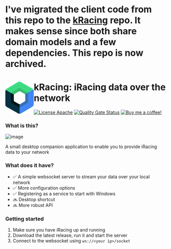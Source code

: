 # I've migrated the client code from this repo to the [kRacing](https://github.com/Danil0v3s/kRacing) repo. It makes sense since both share domain models and a few dependencies. This repo is now archived.


# <img align="left" src="_imgs/compose-logo.svg" height=100> kRacing: iRacing data over the network

<!---freshmark shields
output = [
link(image('Circle CI', 'https://circleci.com/gh/diffplug/spotless/tree/main.svg?style=shield'), 'https://circleci.com/gh/diffplug/spotless/tree/main'),
link(shield('Live chat', 'gitter', 'chat', 'brightgreen'), 'https://gitter.im/{{org}}/{{name}}'),
link(shield('License Apache', 'license', 'apache', 'brightgreen'), 'https://tldrlegal.com/license/apache-license-2.0-(apache-2.0)')
].join('\n');
-->
[![License Apache](https://img.shields.io/badge/license-apache-brightgreen.svg)](https://tldrlegal.com/license/apache-license-2.0-(apache-2.0))
[![Quality Gate Status](https://sonarcloud.io/api/project_badges/measure?project=Danil0v3s_kMonitor&metric=alert_status)](https://sonarcloud.io/summary/new_code?id=Danil0v3s_kMonitor)
[<img alt="Buy me a coffee!" width="170px" src="https://ko-fi.com/img/githubbutton_sm.svg" />](https://ko-fi.com/O4O8E3U08)
<!---freshmark /shields -->

### What is this?
![image](https://github.com/Danil0v3s/kRacingMonitor/assets/13068064/c69ede0f-e7b3-43e6-b4a7-96163d93b520)

A small desktop companion application to enable you to provide iRacing data to your network

### What does it have?
- :white_check_mark: A simple websocket server to stream your data over your local network
- :white_check_mark: More configuration options
- :white_check_mark: Registering as a service to start with Windows
- :soon: Desktop shortcut
- :soon: More robust API

### Getting started
1. Make sure you have iRacing up and running
2. Download the latest release, run it and start the server
3. Connect to the websocket using `ws://<your ip>/socket`
